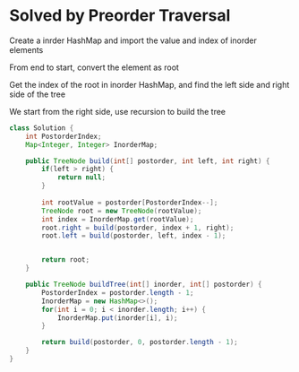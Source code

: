 <h1>Solved by Preorder Traversal</h1>

<p>Create a inrder HashMap and import the value and index of inorder elements</p>
<p>From end to start, convert the element as root</p>
<p>Get the index of the root in inorder HashMap, and find the left side and right side of the tree</p>
<p>We start from the right side, use recursion to build the tree</p>


```java
class Solution {
    int PostorderIndex;
    Map<Integer, Integer> InorderMap;

    public TreeNode build(int[] postorder, int left, int right) {
        if(left > right) {
            return null;
        }
        
        int rootValue = postorder[PostorderIndex--];
        TreeNode root = new TreeNode(rootValue);
        int index = InorderMap.get(rootValue);
        root.right = build(postorder, index + 1, right);
        root.left = build(postorder, left, index - 1);


        return root;
    }

    public TreeNode buildTree(int[] inorder, int[] postorder) {
        PostorderIndex = postorder.length - 1;
        InorderMap = new HashMap<>();
        for(int i = 0; i < inorder.length; i++) {
            InorderMap.put(inorder[i], i);
        }

        return build(postorder, 0, postorder.length - 1);
    }
}
```
